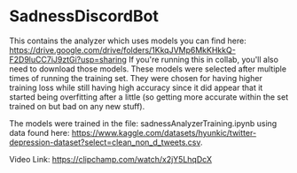 # SadnessDiscordBot

This contains the analyzer which uses models you can find here: https://drive.google.com/drive/folders/1KkqJVMp6MkKHkkQ-F2D9luCC7iJ9ztGi?usp=sharing
If you're running this in collab, you'll also need to download those models. These models were selected after multiple times of running the training set. They were chosen for having higher training loss while still having high accuracy since it did appear that it started being overfitting after a little (so getting more accurate within the set trained on but bad on any new stuff). 

The models were trained in the file: sadnessAnalyzerTraining.ipynb using data found here: https://www.kaggle.com/datasets/hyunkic/twitter-depression-dataset?select=clean_non_d_tweets.csv. 


Video Link: https://clipchamp.com/watch/x2jY5LhqDcX
